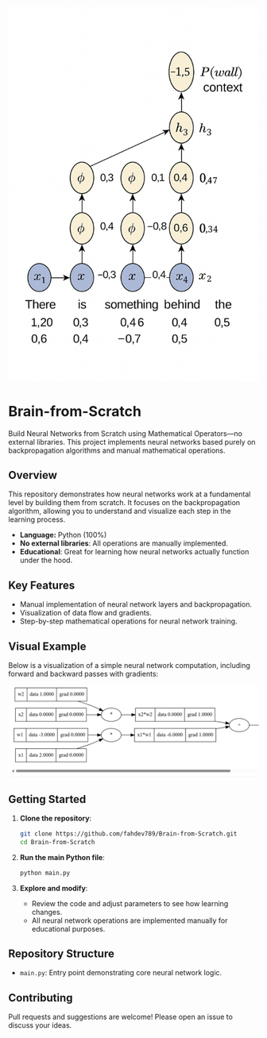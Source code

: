 
![NNs behind the Wall](NNs-behind-the-walls.png)

# Brain-from-Scratch

Build Neural Networks from Scratch using Mathematical Operators—no external libraries. This project implements neural networks based purely on backpropagation algorithms and manual mathematical operations.

## Overview

This repository demonstrates how neural networks work at a fundamental level by building them from scratch. It focuses on the backpropagation algorithm, allowing you to understand and visualize each step in the learning process.

- **Language:** Python (100%)
- **No external libraries**: All operations are manually implemented.
- **Educational**: Great for learning how neural networks actually function under the hood.

## Key Features

- Manual implementation of neural network layers and backpropagation.
- Visualization of data flow and gradients.
- Step-by-step mathematical operations for neural network training.

## Visual Example

Below is a visualization of a simple neural network computation, including forward and backward passes with gradients:

![Neural Network Data Flow](building-up-nn-scratch.png)

## Getting Started

1. **Clone the repository**:
    ```bash
    git clone https://github.com/fahdev789/Brain-from-Scratch.git
    cd Brain-from-Scratch
    ```

2. **Run the main Python file**:
    ```bash
    python main.py
    ```

3. **Explore and modify**:
    - Review the code and adjust parameters to see how learning changes.
    - All neural network operations are implemented manually for educational purposes.

## Repository Structure

- `main.py`: Entry point demonstrating core neural network logic.

## Contributing

Pull requests and suggestions are welcome! Please open an issue to discuss your ideas.

